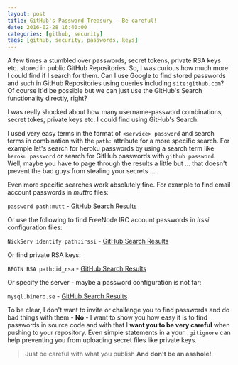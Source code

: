 ```yaml
---
layout: post
title: GitHub's Password Treasury - Be careful!
date: 2016-02-28 16:40:00
categories: [github, security]
tags: [github, security, passwords, keys]
---
```


A few times a stumbled over passwords, secret tokens, private RSA keys etc. stored in public GitHub Repositories.
So, I was curious how much more I could find if I search for them. Can I use Google to find stored passwords and such in GitHub Repositories using queries including `site:github.com`? Of course it'd be possible but we can just use the GitHub's Search functionality directly, right?

I was really shocked about how many username-password combinations, secret tokes, private keys etc. I could find using GitHub's Search.

I used very easy terms in the format of `<service> password` and search terms in combination with the `path:` attribute for a more specific search. For example let's search for heroku passwords by using a search term like
`heroku password` or search for GitHub passwords with `github password`. Well, maybe you have to page through the results a little but ... that doesn't prevent the bad guys from stealing your secrets ...

Even more specific searches work absolutely fine. For example to find email account passwords in *muttrc* files:

`password path:mutt` - [GitHub Search Results](https://github.com/search?q=password+path%3Amutt&ref=searchresults&type=Code&utf8=%E2%9C%93)

Or use the following to find FreeNode IRC account passwords in *irssi* configuration files:

`NickServ identify path:irssi` - [GitHub Search Results](https://github.com/search?utf8=%E2%9C%93&q=NickServ+identify+path%3Airssi&type=Code&ref=searchresults)

Or find private RSA keys:

`BEGIN RSA path:id_rsa` - [GitHub Search Results](https://github.com/search?utf8=%E2%9C%93&q=BEGIN+RSA+path%3Aid_rsa&type=Code&ref=searchresults)

Or specify the server - maybe a password configuration is not far:

`mysql.binero.se` - [GitHub Search Results](https://github.com/search?utf8=%E2%9C%93&q=mysql.binero.se&type=Code&ref=searchresults)

To be clear, I don't want to invite or challenge you to find passwords and do bad things with them - **No** - I want to show you how easy it is to find passwords in source code and with that I __want you to be very careful__ when pushing to your repository. Even simple statements in a your `.gitignore` can help preventing you from uploading secret files like private keys.

> Just be careful with what you publish
> **And don't be an asshole!**
